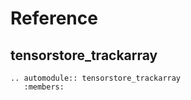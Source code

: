 # Reference

## tensorstore_trackarray

```{eval-rst}
.. automodule:: tensorstore_trackarray
   :members:
```
